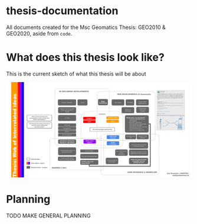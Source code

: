 # thesis-documentation
All documents created for the Msc Geomatics Thesis: GEO2010 &amp; GEO2020, aside from `code`.

# What does this thesis look like?

This is the current sketch of what this thesis will be about

<img src="./P0/wordweb-thesis.png">




# Planning 

TODO MAKE GENERAL PLANNING